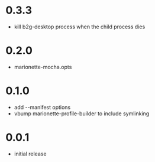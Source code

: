 # 0.3.3
  - kill b2g-desktop process when the child process dies

# 0.2.0
  - marionette-mocha.opts

# 0.1.0
  - add --manifest options
  - vbump marionette-profile-builder to include symlinking

# 0.0.1
  - initial release
